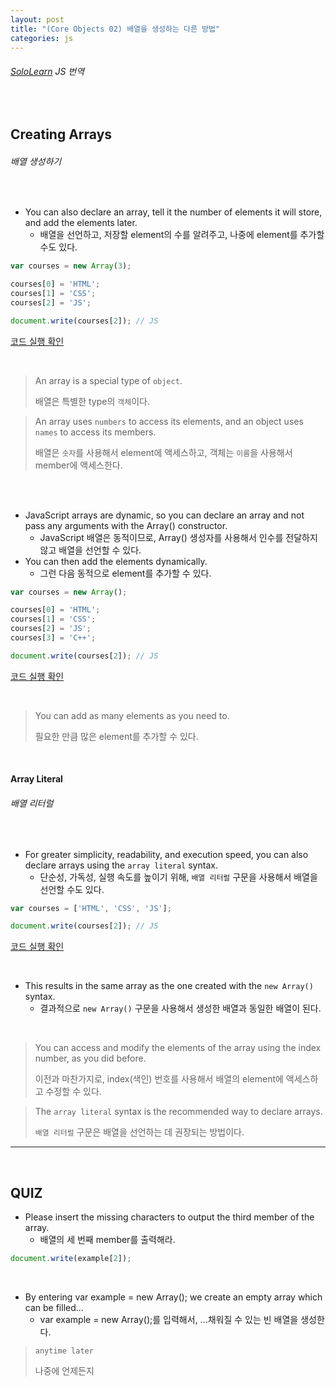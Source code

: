 ```yaml
---
layout: post
title: "(Core Objects 02) 배열을 생성하는 다른 방법"
categories: js
---
```


###### [SoloLearn](https://www.sololearn.com/) JS 번역

<br>

## Creating Arrays

###### 배열 생성하기

<br>

- You can also declare an array, tell it the number of elements it will store, and add the elements later.
  - 배열을 선언하고, 저장할 element의 수를 알려주고, 나중에 element를 추가할 수도 있다.

```js
var courses = new Array(3);

courses[0] = 'HTML';
courses[1] = 'CSS';
courses[2] = 'JS';

document.write(courses[2]);	// JS
```

[코드 실행 확인](https://code.sololearn.com/696/#js)

<br>

> An array is a special type of `object`.
>
> 배열은 특별한 type의 `객체`이다.

> An array uses `numbers` to access its elements, and an object uses `names` to access its members.
>
> 배열은 `숫자`를 사용해서 element에 액세스하고, 객체는 `이름`을 사용해서 member에 액세스한다.

<br>

<br>

- JavaScript arrays are dynamic, so you can declare an array and not pass any arguments with the Array() constructor.
  - JavaScript 배열은 동적이므로, Array() 생성자를 사용해서 인수를 전달하지 않고 배열을 선언할 수 있다.
- You can then add the elements dynamically.
  - 그런 다음 동적으로 element를 추가할 수 있다.

```js
var courses = new Array();

courses[0] = 'HTML';
courses[1] = 'CSS';
courses[2] = 'JS';
courses[3] = 'C++';

document.write(courses[2]);	// JS
```

[코드 실행 확인](https://code.sololearn.com/695/#js)

<br>

> You can add as many elements as you need to.
>
> 필요한 만큼 많은 element를 추가할 수 있다.

<br>

#### Array Literal

###### 배열 리터럴

<br>

- For greater simplicity, readability, and execution speed, you can also declare arrays using the `array literal` syntax.
  - 단순성, 가독성, 실행 속도를 높이기 위해, `배열 리터럴` 구문을 사용해서 배열을 선언할 수도 있다.

```js
var courses = ['HTML', 'CSS', 'JS'];

document.write(courses[2]);	// JS
```

[코드 실행 확인](https://code.sololearn.com/697/#js)

<br>

- This results in the same array as the one created with the `new Array()` syntax.
  - 결과적으로 `new Array()` 구문을 사용해서 생성한 배열과 동일한 배열이 된다.

<br>

> You can access and modify the elements of the array using the index number, as you did before.
>
> 이전과 마찬가지로, index(색인) 번호를 사용해서 배열의 element에 액세스하고 수정할 수 있다.

> The `array literal` syntax is the recommended way to declare arrays.
>
> `배열 리터럴` 구문은 배열을 선언하는 데 권장되는 방법이다.

------

<br>

## QUIZ

- Please insert the missing characters to output the third member of the array.
  - 배열의 세 번째 member를 출력해라.

```js
document.write(example[2]);
```

<br>

- By entering var example = new Array(); we create an empty array which can be filled...
  - var example = new Array();를 입력해서, ...채워질 수 있는 빈 배열을 생성한다.

> `anytime later`
>
> 나중에 언제든지

<br>
